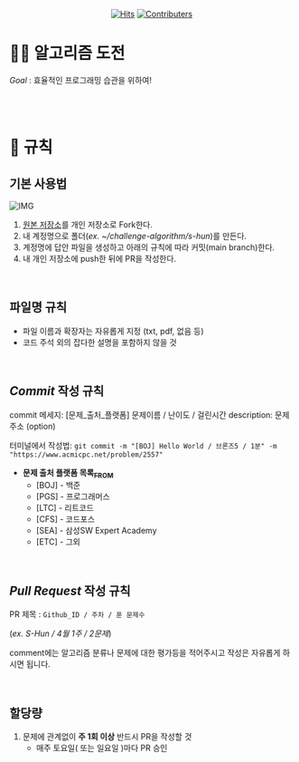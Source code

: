 <div align='center'>

[![Hits](https://hits.seeyoufarm.com/api/count/incr/badge.svg?url=https%3A%2F%2Fgithub.com%2FS-Hun%2Fchallenge-algorithm&count_bg=%23C8433D&title_bg=%23555555&icon=&icon_color=%23E7E7E7&title=hits&edge_flat=false)](https://hits.seeyoufarm.com)
[![Contributers](https://img.shields.io/badge/Contributers-3-blueviolet)](#)

</div>

# **🐱‍🏍 알고리즘 도전**

_Goal_ : 효율적인 프로그래밍 습관을 위하여! 

<br/><br/>

# **📙 규칙**

## **기본 사용법**
![IMG](./.readme/fork_button.png)
1. [원본 저장소](https://github.com/S-Hun/challenge-algorithm)를 개인 저장소로 Fork한다.
2. 내 계정명으로 폴더(_ex. ~/challenge-algorithm/s-hun_)를 만든다. 
3. 계정명에 답안 파일을 생성하고 아래의 규칙에 따라 커밋(main branch)한다.
4. 내 개인 저장소에 push한 뒤에 PR을 작성한다.

<br/>

## **파일명 규칙**
- 파일 이름과 확장자는 자유롭게 지정 (txt, pdf, 없음 등)
- 코드 주석 외의 잡다한 설명을 포함하지 않을 것

<br/>

## **_Commit_ 작성 규칙**
commit 메세지: [문제_출처_플랫폼] 문제이름 / 난이도 / 걸린시간 description: 문제 주소 (option)

터미널에서 작성법: `git commit -m "[BOJ] Hello World / 브론즈5 / 1분" -m "https://www.acmicpc.net/problem/2557"`

- **문제 출처 플랫폼 목록<a href='https://github.com/ellynhan/challenge100-codingtest-study'><sub>FROM</sub></a>**
    * [BOJ] - 백준
    * [PGS] - 프로그래머스
    * [LTC] - 리트코드
    * [CFS] - 코드포스
    * [SEA] - 삼성SW Expert Academy
    * [ETC] - 그외

<br/>

## **_Pull Request_ 작성 규칙**
PR 제목 : `Github_ID / 주차 / 푼 문제수`

(_ex. S-Hun / 4월 1주 / 2문제_)

comment에는 알고리즘 분류나 문제에 대한 평가등을 적어주시고
작성은 자유롭게 하시면 됩니다.

<br/>

## **할당량**
1. 문제에 관계없이 **주 1회 이상** 반드시 PR을 작성할 것
    - 매주 토요일( 또는 일요일 )마다 PR 승인

<br/><br/>
